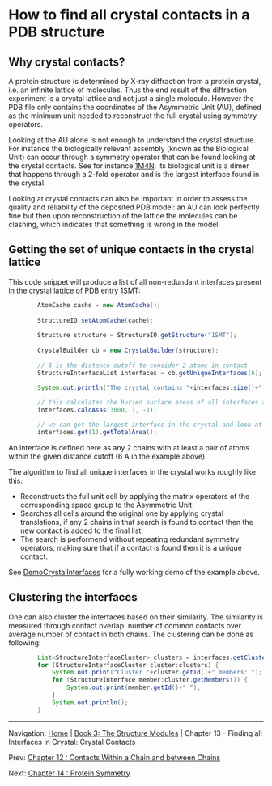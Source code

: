# How to find all crystal contacts in a PDB structure

## Why crystal contacts?

A protein structure is determined by X-ray diffraction from a protein crystal, i.e. an infinite lattice of molecules. Thus the end result of the diffraction experiment is a crystal lattice and not just a single molecule. However the PDB file only contains the coordinates of the Asymmetric Unit (AU), defined as the minimum unit needed to reconstruct the full crystal using symmetry operators.

Looking at the AU alone is not enough to understand the crystal structure. For instance the biologically relevant assembly (known as the Biological Unit) can occur through a symmetry operator that can be found looking at the crystal contacts. See for instance [1M4N](http://www.rcsb.org/pdb/explore.do?structureId=1M4N): its biological unit is a dimer that happens through a 2-fold operator and is the largest interface found in the crystal. 

Looking at crystal contacts can also be important in order to assess the quality and reliability of the deposited PDB model: an AU can look perfectly fine but then upon reconstruction of the lattice the molecules can be clashing, which indicates that something is wrong in the model.


## Getting the set of unique contacts in the crystal lattice

This code snippet will produce a list of all non-redundant interfaces present in the crystal lattice of PDB entry [1SMT](https://www.rcsb.org/structure/1SMT):

```java
		AtomCache cache = new AtomCache();
		
		StructureIO.setAtomCache(cache); 
		
		Structure structure = StructureIO.getStructure("1SMT");
			
		CrystalBuilder cb = new CrystalBuilder(structure);
		
		// 6 is the distance cutoff to consider 2 atoms in contact
		StructureInterfaceList interfaces = cb.getUniqueInterfaces(6);
		
		System.out.println("The crystal contains "+interfaces.size()+" unique interfaces");

		// this calculates the buried surface areas of all interfaces and sorts them by areas
		interfaces.calcAsas(3000, 1, -1);

		// we can get the largest interface in the crystal and look at its area
		interfaces.get(1).getTotalArea();

```

An interface is defined here as any 2 chains with at least a pair of atoms within the given distance cutoff (6 A in the example above). 

The algorithm to find all unique interfaces in the crystal works roughly like this:
+ Reconstructs the full unit cell by applying the matrix operators of the corresponding space group to the Asymmetric Unit.
+ Searches all cells around the original one by applying crystal translations, if any 2 chains in that search is found to contact then the new contact is added to the final list.
+ The search is performend without repeating redundant symmetry operators, making sure that if a contact is found then it is a unique contact.

See [DemoCrystalInterfaces](https://github.com/biojava/biojava/blob/master/biojava-structure/src/main/java/demo/DemoCrystalInterfaces.java) for a fully working demo of the example above.

## Clustering the interfaces
One can also cluster the interfaces based on their similarity. The similarity is measured through contact overlap: number of common contacts over average number of contact in both chains. The clustering can be done as following:

```java
		List<StructureInterfaceCluster> clusters = interfaces.getClusters();
		for (StructureInterfaceCluster cluster:clusters) {
			System.out.print("Cluster "+cluster.getId()+" members: ");
			for (StructureInterface member:cluster.getMembers()) {
				System.out.print(member.getId()+" ");
			}
			System.out.println();
		}
```


<!--automatically generated footer-->

---

Navigation:
[Home](../README.md)
| [Book 3: The Structure Modules](README.md)
| Chapter 13 - Finding all Interfaces in Crystal: Crystal Contacts

Prev: [Chapter 12 : Contacts Within a Chain and between Chains](contact-map.md)

Next: [Chapter 14 : Protein Symmetry](symmetry.md)
